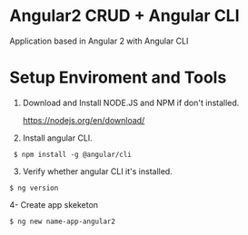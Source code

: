 # Angular2 CRUD + Angular CLI 
Application based in Angular 2 with Angular CLI

 
# Setup Enviroment and Tools
1. Download and Install NODE.JS and NPM if  don't installed.

     https://nodejs.org/en/download/
     
2. Install angular CLI.
 ```
  $ npm install -g @angular/cli
```
    
3. Verify whether angular CLI it's installed. 
 ```
$ ng version
```

4- Create app skeketon
 ```
$ ng new name-app-angular2
```
